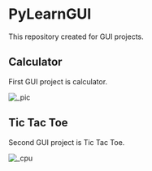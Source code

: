 # PyLearnGUI

This repository created for GUI projects.

## Calculator

First GUI project is calculator.


![_pic](https://user-images.githubusercontent.com/43343453/216264301-e70b651a-b745-4e7f-aa3e-94a7639e4950.png)

## Tic Tac Toe

Second GUI project is Tic Tac Toe.

![_cpu](https://user-images.githubusercontent.com/43343453/216640546-db2070e3-fe3c-483a-be74-2bd77f32043f.png)
